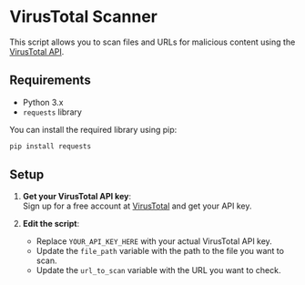 # VirusTotal Scanner

This script allows you to scan files and URLs for malicious content using the [VirusTotal API](https://www.virustotal.com/).

## Requirements

- Python 3.x
- `requests` library

You can install the required library using pip:

```bash
pip install requests
```

## Setup

1. **Get your VirusTotal API key**:  
   Sign up for a free account at [VirusTotal](https://www.virustotal.com/) and get your API key.

2. **Edit the script**:
   - Replace `YOUR_API_KEY_HERE` with your actual VirusTotal API key.
   - Update the `file_path` variable with the path to the file you want to scan.
   - Update the `url_to_scan` variable with the URL you want to check.
